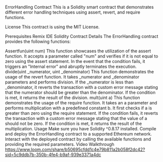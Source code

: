 ErrorHandling Contract
This is a Solidity smart contract that demonstrates different error handling techniques using assert, revert, and require functions.

License
This contract is using the MIT License.

Prerequisites
Remix IDE
Solidity
Contract Details
The ErrorHandling contract provides the following functions:

Assertfun(uint num)
This function showcases the utilization of the assert function. It accepts a parameter called "num" and verifies if it is not equal to zero using the assert statement. In the event that the condition fails, it triggers an "Internal error" and abruptly terminates the execution.
divide(uint _numerator, uint _denominator)
This function demonstrates the usage of the revert function.
It takes _numerator and _denominator parameters and performs division.
If the _numerator is less than _denominator, it reverts the transaction with a custom error message stating that the numerator should be greater than the denominator.
If the condition is met, it returns the result of the division.
mult(uint a)
This function demonstrates the usage of the require function.
It takes an a parameter and performs multiplication with a predefined constant b.
It first checks if a is greater than zero using the require statement.
If the condition fails, it reverts the transaction with a custom error message stating that the value of a should not be zero.
If the condition is met, it returns the result of the multiplication.
Usage
Make sure you have Solidity ^0.8.17 installed.
Compile and deploy the ErrorHandling contract to a supported Ethereum network.
Interact with the deployed contract by calling the available functions and providing the required parameters.
Video Walkthrough
https://www.loom.com/share/b50695cfdd1c4e79b811a2b058f2dc42?sid=5c9ddb7b-350b-4fe4-b9af-939e3371a4dc
